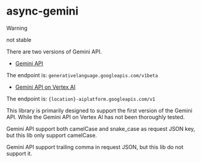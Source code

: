 # async-gemini

> [!WARNING]
> not stable

There are two versions of Gemini API.

- [Gemini API](https://ai.google.dev/api/rest)

The endpoint is: `generativelanguage.googleapis.com/v1beta`

- [Gemini API on Vertex AI](https://cloud.google.com/vertex-ai/generative-ai/docs/model-reference/gemini)

The endpoint is: `{location}-aiplatform.googleapis.com/v1`

This library is primarily designed to support the first version of the Gemini API. While the Gemini API on Vertex AI has not been thoroughly tested.

Gemini API support both camelCase and snake_case as request JSON key, but this lib only support camelCase.

Gemini API support trailing comma in request JSON, but this lib do not support it.